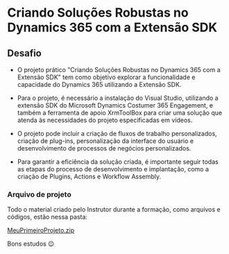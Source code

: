 # Criando Soluções Robustas no Dynamics 365 com a Extensão SDK

## Desafio

- O projeto prático "Criando Soluções Robustas no Dynamics 365 com a Extensão SDK" tem como objetivo explorar a funcionalidade e capacidade do Dynamics 365 utilizando a Extensão SDK.

- Para o projeto, é necessário a instalação do Visual Studio,  utilizando a extensão SDK do Microsoft Dynamics Costumer 365 Engagement, e também a ferramenta de apoio XrmToolBox para criar uma solução que atenda às necessidades do projeto especificadas em vídeos.

- O projeto pode incluir a criação de fluxos de trabalho personalizados, criação de plug-ins, personalização da interface do usuário e desenvolvimento de processos de negócios personalizados.

- Para garantir a eficiência da solução criada, é importante seguir todas as etapas do processo de desenvolvimento e implantação, como a criação de Plugins, Actions e  Workflow Assembly.

### Arquivo de projeto

Todo o material criado pelo Instrutor durante a formação, como arquivos e códigos, estão nessa pasta:

[MeuPrimeiroProjeto.zip](https://academiapme-my.sharepoint.com/:u:/g/personal/renato_dio_me/EUO3hC3vKM1LpJbuo3hhtRAB4TukLZQsKLaO1vJeETj1UQ?e=odYAKa) 

Bons estudos 😉